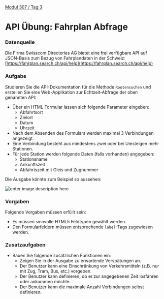  [Modul 307 / Tag 3](/ilv.307/03-modul-307)

# API Übung: Fahrplan Abfrage
### Datenquelle
Die Firma Swisscom Directories AG bietet eine frei verfügbare API auf JSON-Basis zum Bezug von Fahrplandaten in der Schweiz:
[https://fahrplan.search.ch/api/help](https://fahrplan.search.ch/api/help)


### Aufgabe
Studieren Sie die API-Dokumentation für die Methode `Routensuchen` und erstellen Sie eine Web-Applikation zur Echtzeit-Abfrage der oben genannten API:
- Über ein HTML Formular lassen sich folgende Parameter eingeben:
	- Abfahrtsort
	- Zielort
	- Datum
	- Uhrzeit
- Nach dem Absenden des Formulars werden maximal 3 Verbindungen angezeigt. 
- Eine Verbindung besteht aus mindestens zwei oder bei Umsteigen mehr Stationen.
- Für jede Station werden folgende Daten (falls vorhanden) angegeben: 
	- Stationsname
	- Ankunftszeit
	- Abfahrtszeit mit Gleis und Zugnummer

Die Ausgabe könnte zum Beispiel so aussehen:

![enter image description here](https://lh3.googleusercontent.com/v4FRhh_GoNH2yiWb39iPk1c6emOFmdNcTZaTx76z4vzyzIsjxKaIDdotb7DIctCV9aQhWaWLMtuT "Fahrplan Ausgabe")

###  Vorgaben
Folgende Vorgaben müssen erfüllt sein:
- Es müssen sinnvolle HTML5 Feldtypen gewählt werden.
- Den Formularfeldern müssen entsprechende `label`-Tags zugewiesen werden.

### Zusatzaufgaben
- Bauen Sie folgende zusätzlichen Funktionen ein:
	- Zeigen Sie in der Ausgabe zu erwartende Verspätungen an.
	- Der Benutzer kann eine Einschränkung von Verkehrsmitteln (z.B. nur mit Zug, Tram, Bus, etc.) vorgeben.
	- Der Benutzer kann definieren, ob er zur angegebenen Zeit losfahren oder ankommen möchte.
	- Der Benutzer kann die maximale Anzahl  Verbindungen selbst definieren.
<!--stackedit_data:
eyJoaXN0b3J5IjpbLTEwMjc5MDU2NTcsMTU2Mzk1NjA1MCw3Mj
kxOTc2NTAsMTkxNzIzMDMzMSwxNTM2MTY4NjgwLDEyMTQ1NTM5
MzksLTIxNjA3MTI1Miw4NTUyOTA5MTNdfQ==
-->